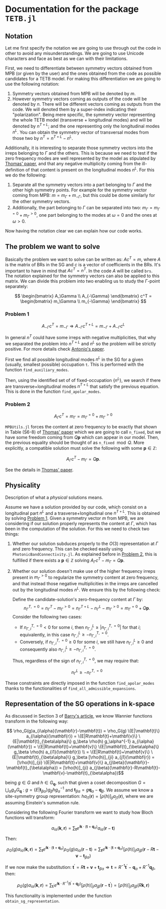 # Documentation for the package `TETB.jl`

## Notation

Let me first specify the notation we are going to use through out the code in other to avoid
any misunderstandings. We are going to use Unicode characters and face as best as we can with 
their limitations.

First, we need to differentiate between symmetry vectors obtained from MPB (or given by the 
user) and the ones obtained from the code as possible candidates for a TETB model. For making 
this differentiation we are going to use the following notation:

1. Symmetry vectors obtained from MPB will be denoted by $m$.
2. However symmetry vectors coming as outputs of the code will be denoted by $n$. There will 
   be different vectors coming as outputs from the code. We will denoted them by a super-index 
   indicating their "polarization". Being mere specific, the symmetry vector representing the 
   whole TETB model (transverse + longitudinal modes) and will be denoted by $n^{T+L}$; and 
   the one representing only the longitudinal modes $n^L$. You can obtain the symmetry vector 
   of transversal modes from those two by $n^T=n^{T+L}-n^L$.

Additionally, it is interesting to separate those symmetry vectors into the irreps belonging 
to $\Gamma$ and the others. This is because we need to test if the zero frequency modes are 
well represented by the model as stipulated by 
[Thomas' paper](https://link.aps.org/doi/10.1103/PhysRevX.12.021066), and that any negative 
multiplicity coming from the ill-definition of that content is present on the longitudinal 
modes $n^L$. For this we do the following:

1. Separate all the symmetry vectors into a part belonging to $\Gamma$ and the other high 
   symmetry points. For example for the symmetry vector coming from MPB: 
   $m = m_\Gamma + m_{-\Gamma}$, but this could be dome similarly for the other symmetry vectors.
2. Additionally, the part belonging to $\Gamma$ can be separated into two: 
   $m_\Gamma=m_\Gamma^{=0}+m_\Gamma^{>0}$, one part belonging to the modes at $\omega=0$ and 
   the ones at $\omega>0$.

Now having the notation clear we can explain how our code works.

## The problem we want to solve

Basically the problem we want to solve can be written as: $Ac^T=m$, where $A$ is the matrix 
of BRs in the SG and $c$ is a vector of coefficients in the BRs. It's important to have in mind
that $Ac^T=n^T$. In the code $A$ will be called `brs`. The notation explained for the symmetry 
vectors can also be applied to this matrix. We can divide this problem into two enabling us 
to study the $\Gamma$-point separately:

$$ \begin{bmatrix} A_\Gamma \\ A_{-\Gamma} \end{bmatrix} c^T = 
    \begin{bmatrix} m_\Gamma \\ m_{-\Gamma} \end{bmatrix} $$

### Problem 1

$$ A_{-\Gamma} c^T = m_{-\Gamma} \Rightarrow A_{-\Gamma} c^{T+L} = m_{-\Gamma} + A_{-\Gamma}
    c^L $$

In general $n^T$ could have some irreps with negative multiplicities, that why we separated 
the problem into $n^{T+L}$ and $n^L$ so the problem will be strictly positive. For more details 
check [Antonio's paper](https://doi.org/10.48550/arXiv.2305.18257).

First we find all possible longitudinal modes $n^L$ in the SG for a given (usually, smallest 
possible) occupation `t`. 
This is performed with the function `find_auxiliary_modes`.

Then, using the identified set of of fixed-occupation $\{n^L\}$, we search if there are 
transverse+longitudinal modes $n^{T+L}$ that satisfy the previous equation. This is done in 
the function `find_apolar_modes`.

### Problem 2

$$ A_{\Gamma} c^T = m_{\Gamma} = m_\Gamma^{=0} + m_\Gamma^{>0} $$

`MPBUtils.jl` forces the content at zero frequency to be exactly that shown in Table 
(S6-8) of [Thomas' paper](https://link.aps.org/doi/10.1103/PhysRevX.12.021066) which we are 
going to call `n_fixed`, but we have some freedom coming from $Q\mathbf{p}$ which can appear 
in our model. Then, the previous equality should be thought of as `n_fixed`$\mod Q$.
More explicitly, a compatible solution must solve the following with some $\mathbf{p}\in\mathbb{Z}$:

$$ A_{\Gamma} c^T - m_{\Gamma} = Q\mathbf{p}. $$

See the details in [Thomas' paper](https://link.aps.org/doi/10.1103/PhysRevX.12.021066).

## Physicality

Description of what a *physical* solutions means.

Assume we have a solution provided by our code, which consist on a longitudinal part $n^L$ 
and a trasverse+longitudinal one $n^{T+L}$. This is obtained by solving [Problem 1](#problem-1). 
Given a symmetry vector $m$ from MPB, we are considering if our solution properly represents 
the content at $\Gamma$, which has been in the computation of the solution. For this we 
need to check two things:

1. Whether our solution subduces properly to the $O(3)$ representation at $\Gamma$ and zero 
   frequency. This can be checked easily using `PhotonicBandConnectivity.jl`. As explained 
   before in [Problem 2](#problem-2), this is fulfilled if there exists a $\mathbf{p}\in\mathbb{Z}$ 
   solving $A_{\Gamma} c^T - m_{\Gamma} = Q\mathbf{p}$.
2. Whether our solution doesn't make use of the higher frequency irreps present in 
   $m_\Gamma^{>0}$ to regularize the symmetry content at zero frequency, and that instead 
   those negative multiplicities in the irreps are cancelled out by the longitudinal modes $n^L$. 
   We ensure this by the following check:

    Define the candidate-solution's zero-frequency content at $\Gamma$ by:
    $$n_\Gamma^{T,=0} = n_{\Gamma}^{T} - m_{\Gamma}^{>0} = n_{\Gamma}^{T+L} - n_{\Gamma}^L - m_{\Gamma}^{>0} = m_{\Gamma}^{=0} + Q\mathbf{p}.$$
    Consider the following two cases:
    - If $n_{\Gamma,i}^{T,=0} < 0$ for some $i$, then $n_{\Gamma,i}^L \geq |n_{\Gamma,i}^{T,=0}|$ for
    that $i$; equivalently, in this case $n_{\Gamma,i}^L \geq -n_{\Gamma,i}^{T,=0}$.
    - Conversely, if  $n_{\Gamma,i}^{T,=0} ≥ 0$ for some $i$, we still have $n_{\Gamma,i}^L ≥ 0$ and consequently also $n_{\Gamma,i}^L ≥ -n_{\Gamma,i}^{T,=0}$.

    Thus, regardless of the sign of $n_{\Gamma,i}^{T,=0}$, we may require that:

    $$ n_{\Gamma}^L \geq -n_\Gamma^{T,=0}$$

These constraints are directly imposed in the function `find_apolar_modes` thanks to the
functionalities of `find_all_admissible_expansions`.

## Representation of the SG operations in $\mathbf{k}$-space

As discussed in Section 3 of 
[Barry's article](https://doi.org/10.1146/annurev-conmatphys-041720-124134), we know Wannier
functions transform in the following way:

$$ \rho_G(g)a_{i\alpha}(\mathbf{r}-\mathbf{t}) = \rho_G(g) \{E|\mathbf{t}\} a_{i\alpha}(\mathbf{r}) 
    = \{E|R\mathbf{t}+\mathbf{v}\} \{E|\mathbf{t}_{\beta\alpha}\} g_\beta \rho(h) g_\alpha^{-1} 
    a_{i\alpha}(\mathbf{r}) = \{E|R\mathbf{t}+\mathbf{v}\} \{E|\mathbf{t}_{\beta\alpha}\} g_\beta 
    \rho(h) a_{i1}(\mathbf{r}) \\ = \{E|R\mathbf{t}+\mathbf{v}\} \{E|\mathbf{t}_{\beta\alpha}\}
    g_\beta [\rho(h)]_{ji} a_{j1}(\mathbf{r}) = [\rho(h)]_{ji} \{E|R\mathbf{t}+\mathbf{v}\} 
    a_{j\beta}(\mathbf{r}-\mathbf{t}_{\beta\alpha}) = [\rho(h)]_{ji} 
    a_{j\beta}(\mathbf{r}-R\mathbf{t}-\mathbf{v}-\mathbf{t}_{\beta\alpha})$$

being $g \in G$ and $h \in G_{\mathbf{q}}$, such that given a coset decomposition $G = \bigcup_\alpha
g_\alpha G_\mathbf{q}$ : $g = \{E|\mathbf{t}_{\beta\alpha}\} g_\beta h g_\alpha^{-1}$ and
$\mathbf{t}_{\beta\alpha} = g\mathbf{q}_\alpha - \mathbf{q}_\beta$. We assume we know a 
site-symmetry group representation: $h a_{i1}(\mathbf{r}) = [\rho(h)]_{ji} a_{j1}(\mathbf{r})$,
where we are assuming Einstein's summation rule.

Considering the following Fourier transform we want to study how Bloch functions will transform:

$$ a_{i\alpha}(\mathbf{k},\mathbf{r}) = \sum_{\mathbf{t}} e^{i\mathbf{k} \cdot 
    (\mathbf{t}+\mathbf{q}_\alpha)} a_{i\alpha}(\mathbf{r}-\mathbf{t}) $$

Then:

$$ \rho_G(g) a_{i\alpha}(\mathbf{k},\mathbf{r}) = \sum_{\mathbf{t}} e^{i\mathbf{k} \cdot 
    (\mathbf{t}+\mathbf{q}_\alpha)} \rho_G(g) a_{i\alpha}(\mathbf{r}-\mathbf{t}) = 
    \sum_{\mathbf{t}} e^{i\mathbf{k} \cdot 
    (\mathbf{t}+\mathbf{q}_\alpha)} [\rho(h)]_{ji} a_{j\beta}(\mathbf{r}-R\mathbf{t}-\mathbf{v}-
    \mathbf{t}_{\beta\alpha}) $$

If we now make the substitution: $\mathbf{t}^\prime = R\mathbf{t} + \mathbf{v} + \mathbf{t}_{
\beta\alpha} \Rightarrow \mathbf{t} = R^{-1}\mathbf{t}^\prime - \mathbf{q}_\alpha + R^{-1}
\mathbf{q}_\beta$, then:

$$ \rho_G(g) a_{i\alpha}(\mathbf{k},\mathbf{r}) = \sum_{\mathbf{t}^\prime} e^{i\mathbf{k} \cdot 
    R^{-1}(\mathbf{t}^\prime+\mathbf{q}_\beta)} [\rho(h)]_{ji} 
    a_{j\beta}(\mathbf{r}-\mathbf{t}^\prime) = [\rho(h)]_{ji} a_{j\beta}(R\mathbf{k},\mathbf{r}) $$

This functionality is implemented under the function `obtain_sg_representation`.